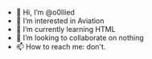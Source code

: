 - 👋 Hi, I’m @o0llied
- 👀 I’m interested in Aviation
- 🌱 I’m currently learning HTML
- 💞️ I’m looking to collaborate on nothing
- 📫 How to reach me: don't.

<!---
o0llied/o0llied is a ✨ special ✨ repository because its `README.md` (this file) appears on your GitHub profile.
You can click the Preview link to take a look at your changes.
--->
